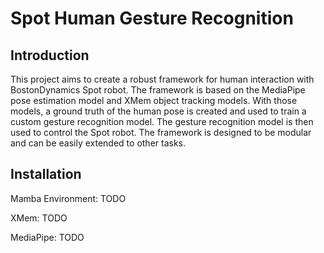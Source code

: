 # Spot Human Gesture Recognition

## Introduction

This project aims to create a robust framework for human interaction with BostonDynamics Spot robot. The framework is based on the MediaPipe pose estimation model and XMem object tracking models. With those models, a ground truth of the human pose is created and used to train a custom gesture recognition model. The gesture recognition model is then used to control the Spot robot. The framework is designed to be modular and can be easily extended to other tasks.

## Installation

Mamba Environment:
TODO

XMem:
TODO

MediaPipe:
TODO